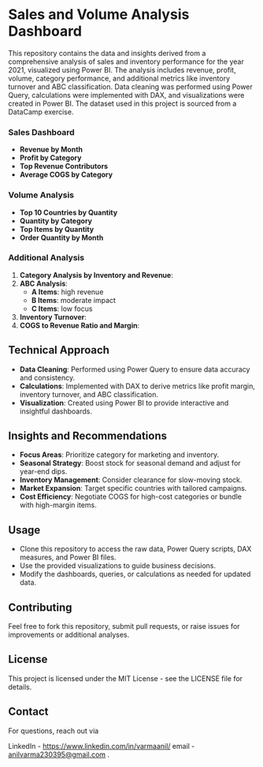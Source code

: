 # Sales and Volume Analysis Dashboard

This repository contains the data and insights derived from a comprehensive analysis of sales and inventory performance for the year 2021, visualized using Power BI. The analysis includes revenue, profit, volume, category performance, and additional metrics like inventory turnover and ABC classification. Data cleaning was performed using Power Query, calculations were implemented with DAX, and visualizations were created in Power BI. The dataset used in this project is sourced from a DataCamp exercise.



### Sales Dashboard
- **Revenue by Month**
- **Profit by Category**
- **Top Revenue Contributors**
- **Average COGS by Category**

### Volume Analysis
- **Top 10 Countries by Quantity**
- **Quantity by Category**
- **Top Items by Quantity**
- **Order Quantity by Month**

### Additional Analysis
1. **Category Analysis by Inventory and Revenue**:
2. **ABC Analysis**:
   - **A Items**: high revenue
   - **B Items**: moderate impact
   - **C Items**: low focus
3. **Inventory Turnover**:
4. **COGS to Revenue Ratio and Margin**:

## Technical Approach
- **Data Cleaning**: Performed using Power Query to ensure data accuracy and consistency.
- **Calculations**: Implemented with DAX to derive metrics like profit margin, inventory turnover, and ABC classification.
- **Visualization**: Created using Power BI to provide interactive and insightful dashboards.

## Insights and Recommendations
- **Focus Areas**: Prioritize category for marketing and inventory.
- **Seasonal Strategy**: Boost stock for seasonal demand and adjust for year-end dips.
- **Inventory Management**: Consider clearance for slow-moving stock.
- **Market Expansion**: Target specific countries with tailored campaigns.
- **Cost Efficiency**: Negotiate COGS for high-cost categories or bundle with high-margin items.

## Usage
- Clone this repository to access the raw data, Power Query scripts, DAX measures, and Power BI files.
- Use the provided visualizations to guide business decisions.
- Modify the dashboards, queries, or calculations as needed for updated data.

## Contributing
Feel free to fork this repository, submit pull requests, or raise issues for improvements or additional analyses.

## License
This project is licensed under the MIT License - see the LICENSE file for details.

## Contact
For questions, reach out via 

LinkedIn - https://www.linkedin.com/in/varmaanil/
email - anilvarma230395@gmail.com
.
